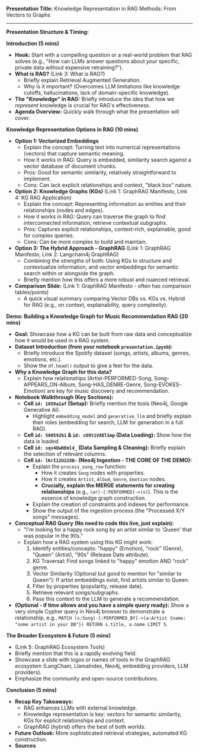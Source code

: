 **Presentation Title:** Knowledge Representation in RAG Methods: From Vectors to Graphs

---

**Presentation Structure & Timing:**

**Introduction (5 mins)**

* **Hook:** Start with a compelling question or a real-world problem that RAG solves (e.g., "How can LLMs answer questions about *your* specific, private data without expensive retraining?").
* **What is RAG?** (Link 3: What is RAG?)
  * Briefly explain Retrieval Augmented Generation.
  * Why is it important? (Overcomes LLM limitations like knowledge cutoffs, hallucinations, lack of domain-specific knowledge).
* **The "Knowledge" in RAG:** Briefly introduce the idea that how we *represent* knowledge is crucial for RAG's effectiveness.
* **Agenda Overview:** Quickly walk through what the presentation will cover.

**Knowledge Representation Options in RAG (10 mins)**

* **Option 1: Vectorized Embeddings**
  * Explain the concept: Turning text into numerical representations (vectors) that capture semantic meaning.
  * How it works in RAG: Query is embedded, similarity search against a vector database of document chunks.
  * Pros: Good for semantic similarity, relatively straightforward to implement.
  * Cons: Can lack explicit relationships and context, "black box" nature.
* **Option 2: Knowledge Graphs (KGs)** (Link 1: GraphRAG Manifesto, Link 4: KG RAG Application)
  * Explain the concept: Representing information as entities and their relationships (nodes and edges).
  * How it works in RAG: Query can traverse the graph to find interconnected information, retrieve contextual subgraphs.
  * Pros: Captures explicit relationships, context-rich, explainable, good for complex queries.
  * Cons: Can be more complex to build and maintain.
* **Option 3: The Hybrid Approach - GraphRAG** (Link 1: GraphRAG Manifesto, Link 2: Langchain4j GraphRAG)
  * Combining the strengths of both: Using KGs to structure and contextualize information, and vector embeddings for semantic search within or alongside the graph.
  * Briefly mention how this offers a more robust and nuanced retrieval.
* **Comparison Slide:** (Link 1: GraphRAG Manifesto - often has comparison tables/points)
  * A quick visual summary comparing Vector DBs vs. KGs vs. Hybrid for RAG (e.g., on context, explainability, query complexity).

**Demo: Building a Knowledge Graph for Music Recommendation RAG (20 mins)**

* **Goal:** Showcase how a KG can be built from raw data and conceptualize how it would be used in a RAG system.
* **Dataset Introduction (from your notebook `presentation.ipynb`):**
  * Briefly introduce the Spotify dataset (songs, artists, albums, genres, emotions, etc.).
  * Show the `df.head()` output to give a feel for the data.
* **Why a Knowledge Graph for this data?**
  * Explain how relationships (Artist-PERFORMED-Song, Song-APPEARS_ON-Album, Song-HAS_GENRE-Genre, Song-EVOKES-Emotion) are key for music discovery and recommendation.
* **Notebook Walkthrough (Key Sections):**
  * **Cell `id: 1058a1af` (Setup):** Briefly mention the tools (Neo4j, Google Generative AI).
    * Highlight `embedding_model` and `generative_llm` and briefly explain their roles (embedding for search, LLM for generation in a full RAG).
  * **Cell `id: 500592b1` & `id: cO9t1V8ElSmp` (Data Loading):** Show how the data is loaded.
  * **Cell `id: sqv4QwNEml4_` (Data Sampling & Cleaning):** Briefly explain the selection of relevant columns.
  * **Cell `id: lKrI12U228B-` (Neo4j Ingestion - THE CORE OF THE DEMO):**
    * Explain the `process_song_row` function:
      * How it creates `Song` nodes with properties.
      * How it creates `Artist`, `Album`, `Genre`, `Emotion` nodes.
      * **Crucially, explain the MERGE statements for creating relationships** (e.g., `(ar)-[:PERFORMED]->(s)`). This is the essence of knowledge graph construction.
    * Explain the creation of constraints and indexes for performance.
    * Show the output of the ingestion process (the "Processed X/Y songs" messages).
* **Conceptual RAG Query (No need to code this live, just explain):**
  * "I'm looking for a happy rock song by an artist similar to 'Queen' that was popular in the 90s."
  * Explain how a RAG system using this KG might work:
    1. Identify entities/concepts: "happy" (Emotion), "rock" (Genre), "Queen" (Artist), "90s" (Release Date attribute).
    2. KG Traversal: Find songs linked to "happy" emotion AND "rock" genre.
    3. Vector Similarity (Optional but good to mention for "similar to Queen"): If artist embeddings exist, find artists similar to Queen.
    4. Filter by properties (popularity, release date).
    5. Retrieve relevant songs/subgraphs.
    6. Pass this context to the LLM to generate a recommendation.
* **(Optional - if time allows and you have a simple query ready):** Show a very simple Cypher query in Neo4j browser to demonstrate a relationship, e.g., `MATCH (s:Song)-[:PERFORMED_BY]->(a:Artist {name: "some artist in your DB"}) RETURN s.title, a.name LIMIT 5`.

**The Broader Ecosystem & Future (5 mins)**

* (Link 5: GraphRAG Ecosystem Tools)
* Briefly mention that this is a rapidly evolving field.
* Showcase a slide with logos or names of tools in the GraphRAG ecosystem (LangChain, LlamaIndex, Neo4j, embedding providers, LLM providers).
* Emphasize the community and open-source contributions.

**Conclusion (5 mins)**

* **Recap Key Takeaways:**
  * RAG enhances LLMs with external knowledge.
  * Knowledge representation is key: vectors for semantic similarity, KGs for explicit relationships and context.
  * GraphRAG (hybrid) offers the best of both worlds.
* **Future Outlook:** More sophisticated retrieval strategies, automated KG construction.
* **Sources**
